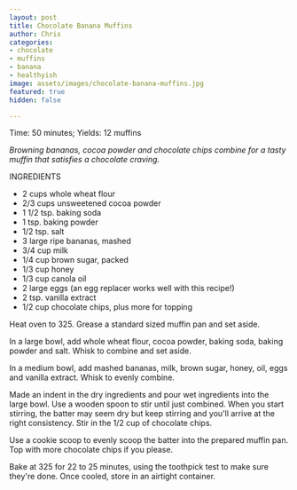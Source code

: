 ```yaml
---
layout: post
title: Chocolate Banana Muffins
author: Chris
categories:
- chocolate
- muffins
- banana
- healthyish
image: assets/images/chocolate-banana-muffins.jpg
featured: true
hidden: false

---
```

Time: 50 minutes;  Yields: 12 muffins

_Browning bananas, cocoa powder and chocolate chips combine for a tasty muffin that satisfies a chocolate craving._ 

INGREDIENTS

* 2 cups whole wheat flour
* 2/3 cups unsweetened cocoa powder
* 1 1/2 tsp. baking soda
* 1 tsp. baking powder 
* 1/2 tsp. salt
* 3 large ripe bananas, mashed
* 3/4 cup milk
* 1/4 cup brown sugar, packed
* 1/3 cup honey
* 1/3 cup canola oil
* 2 large eggs (an egg replacer works well with this recipe!)
* 2 tsp. vanilla extract
* 1/2 cup chocolate chips, plus more for topping

Heat oven to 325. Grease a standard sized muffin pan and set aside.

In a large bowl, add whole wheat flour, cocoa powder, baking soda, baking powder and salt. Whisk to combine and set aside.

In a medium bowl, add mashed bananas, milk, brown sugar, honey, oil, eggs and vanilla extract. Whisk to evenly combine. 

Made an indent in the dry ingredients and pour wet ingredients into the large bowl. Use a wooden spoon to stir until just combined. When you start stirring, the batter may seem dry but keep stirring and you'll arrive at the right consistency. Stir in the 1/2 cup of chocolate chips.

Use a cookie scoop to evenly scoop the batter into the prepared muffin pan. Top with more chocolate chips if you please.

Bake at 325 for 22 to 25 minutes, using the toothpick test to make sure they're done. Once cooled, store in an airtight container. 